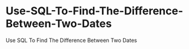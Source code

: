# Use-SQL-To-Find-The-Difference-Between-Two-Dates
Use SQL To Find The Difference Between Two Dates
